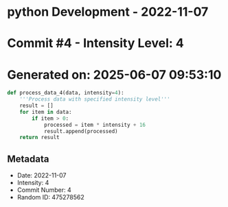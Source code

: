 ﻿# python Development - 2022-11-07
# Commit #4 - Intensity Level: 4
# Generated on: 2025-06-07 09:53:10
```python
def process_data_4(data, intensity=4):
    '''Process data with specified intensity level'''
    result = []
    for item in data:
        if item > 0:
            processed = item * intensity + 16
            result.append(processed)
    return result
```
## Metadata
- Date: 2022-11-07
- Intensity: 4
- Commit Number: 4
- Random ID: 475278562
